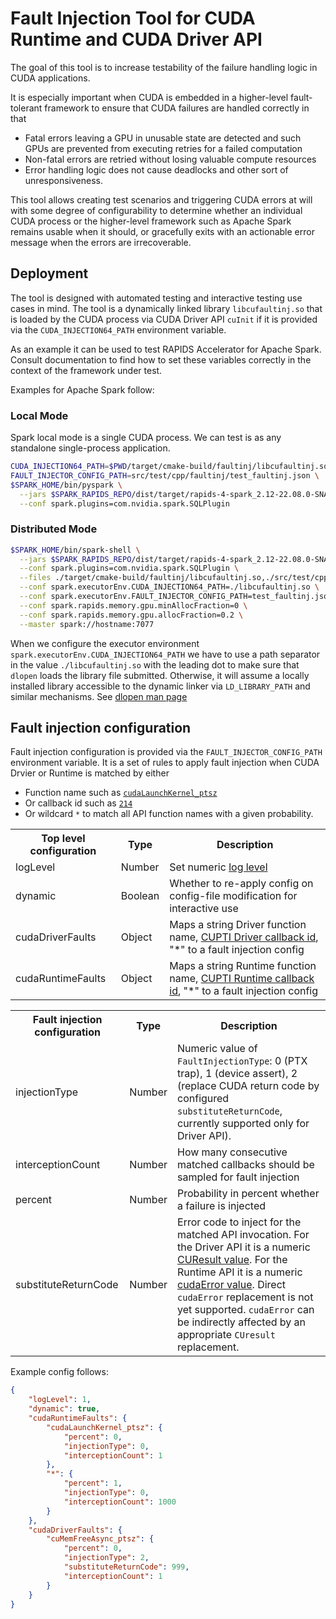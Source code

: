 # Fault Injection Tool for CUDA Runtime and CUDA Driver API

The goal of this tool is to increase testability of the failure handling logic
in CUDA applications.

It is especially important when CUDA is embedded in a higher-level fault-tolerant
framework to ensure that CUDA failures are handled correctly in that
- Fatal errors leaving a GPU in unusable state are detected and such GPUs are
prevented from executing retries for a failed computation
- Non-fatal errors are retried without losing valuable compute resources
- Error handling logic does not cause deadlocks and other sort of unresponsiveness.

This tool allows creating test scenarios and triggering CUDA errors at will
with some degree of configurability to determine whether an individual CUDA process
or the higher-level framework such as Apache Spark remains usable when it should,
or gracefully exits with an actionable error message when the errors are irrecoverable.

## Deployment

The tool is designed with automated testing and interactive testing use cases in mind.
The tool is a dynamically linked library `libcufaultinj.so` that is loaded by
the CUDA process via CUDA Driver API `cuInit` if it is provided
via the `CUDA_INJECTION64_PATH` environment variable.

As an example it can be used to test RAPIDS Accelerator for Apache Spark.
Consult documentation to find how to set these variables correctly in the
context of the framework under test.

Examples for Apache Spark follow:

### Local Mode
Spark local mode is a single CUDA process. We can test is as any standalone
single-process application.

```bash
CUDA_INJECTION64_PATH=$PWD/target/cmake-build/faultinj/libcufaultinj.so \
FAULT_INJECTOR_CONFIG_PATH=src/test/cpp/faultinj/test_faultinj.json \
$SPARK_HOME/bin/pyspark \
  --jars $SPARK_RAPIDS_REPO/dist/target/rapids-4-spark_2.12-22.08.0-SNAPSHOT-cuda11.jar \
  --conf spark.plugins=com.nvidia.spark.SQLPlugin
```
### Distributed Mode
```bash
$SPARK_HOME/bin/spark-shell \
  --jars $SPARK_RAPIDS_REPO/dist/target/rapids-4-spark_2.12-22.08.0-SNAPSHOT-cuda11.jar \
  --conf spark.plugins=com.nvidia.spark.SQLPlugin \
  --files ./target/cmake-build/faultinj/libcufaultinj.so,./src/test/cpp/faultinj/test_faultinj.json \
  --conf spark.executorEnv.CUDA_INJECTION64_PATH=./libcufaultinj.so \
  --conf spark.executorEnv.FAULT_INJECTOR_CONFIG_PATH=test_faultinj.json \
  --conf spark.rapids.memory.gpu.minAllocFraction=0 \
  --conf spark.rapids.memory.gpu.allocFraction=0.2 \
  --master spark://hostname:7077
```
When we configure the executor environment `spark.executorEnv.CUDA_INJECTION64_PATH`
we have to use a path separator in the value `./libcufaultinj.so` with the leading dot
to make sure that `dlopen` loads the library file submitted. Otherwise, it will assume a
locally installed library accessible to the dynamic linker via `LD_LIBRARY_PATH`
and similar mechanisms. See
[dlopen man page](https://man7.org/linux/man-pages/man3/dlopen.3.html)

## Fault injection configuration

Fault injection configuration is provided via the `FAULT_INJECTOR_CONFIG_PATH`
environment variable.
It is a set of rules to apply fault injection when CUDA Drvier or Runtime is matched by either
- Function name such as [`cudaLaunchKernel_ptsz`](https://docs.nvidia.com/nsight-systems/UserGuide/index.html#cuda-default-cli)
- Or callback id such as [`214`](https://gitlab.com/nvidia/headers/cuda-individual/cupti/-/blob/main/cupti_runtime_cbid.h#L224)
- Or wildcard `*` to match all API function names
with a given probability.

<table>
    <tr>
        <th>Top level configuration</th>
        <th>Type</th>
        <th>Description</th>
    </tr>
    <tr>
        <td>logLevel</td>
        <td>Number</td>
        <td>Set numeric
        <a href=https://github.com/gabime/spdlog/blob/d546201f127c306ec8a0082d57562a05a049af77/include/spdlog/common.h#L198-L204
        >log level</a></td>
    </tr>
    <tr>
        <td>dynamic</td>
        <td>Boolean</td>
        <td>Whether to re-apply config on config-file modification for interactive use</td>
    </tr>
    <tr>
        <td>cudaDriverFaults</td>
        <td>Object</td>
        <td>Maps a string Driver function name,
        <a href=https://gitlab.com/nvidia/headers/cuda-individual/cupti/-/blob/cuda-11.5.1/cupti_driver_cbid.h#L9
        >CUPTI Driver callback id</a>, "*" to a fault injection config</td>
    </tr>
    <tr>
        <td>cudaRuntimeFaults</td>
        <td>Object</td><td>Maps a string Runtime function name,
        <a href=https://gitlab.com/nvidia/headers/cuda-individual/cupti/-/blob/cuda-11.5.1/cupti_runtime_cbid.h#L9
        >CUPTI Runtime callback id</a>, "*" to a fault injection config</td>
    </tr>
</table>

<table>
    <tr>
        <th>Fault injection configuration</th>
        <th>Type</th>
        <th>Description</th>
    </tr>
    <tr>
        <td>injectionType</td>
        <td>Number</td>
        <td>Numeric value of <code>FaultInjectionType</code>:
        0 (PTX trap), 1 (device assert), 2 (replace CUDA return code by
        configured <code>substituteReturnCode</code>, currently supported only
        for Driver API).</td>
    </tr>
    <tr>
        <td>interceptionCount</td>
        <td>Number</td>
        <td>How many consecutive matched callbacks should be sampled for fault
        injection</td>
    </tr>
    <tr>
        <td>percent</td>
        <td>Number</td>
        <td>Probability in percent whether a failure is injected</td>
    </tr>
    <tr>
        <td>substituteReturnCode</td>
        <td>Number</td>
        <td>Error code to inject for the matched API invocation. For the Driver
        API it is a numeric
        <a href=https://docs.nvidia.com/cuda/cuda-driver-api/group__CUDA__TYPES.html#group__CUDA__TYPES_1gc6c391505e117393cc2558fff6bfc2e9
        >CUResult value</a>. For the Runtime API it is a numeric
        <a href=https://docs.nvidia.com/cuda/cuda-runtime-api/group__CUDART__TYPES.html#group__CUDART__TYPES_1g3f51e3575c2178246db0a94a430e0038
        >cudaError value</a>. Direct <code>cudaError</code> replacement is
        not yet supported. <code>cudaError</code> can be indirectly affected
        by an appropriate <code>CUresult</code> replacement.</td>
    </tr>
 </table>


Example config follows:
```json
{
    "logLevel": 1,
    "dynamic": true,
    "cudaRuntimeFaults": {
        "cudaLaunchKernel_ptsz": {
            "percent": 0,
            "injectionType": 0,
            "interceptionCount": 1
        },
        "*": {
            "percent": 1,
            "injectionType": 0,
            "interceptionCount": 1000
        }
    },
    "cudaDriverFaults": {
        "cuMemFreeAsync_ptsz": {
            "percent": 0,
            "injectionType": 2,
            "substituteReturnCode": 999,
            "interceptionCount": 1
        }
    }
}
```
